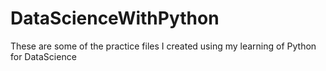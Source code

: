 # DataScienceWithPython

These are some of the practice files I created using my learning of Python for DataScience
